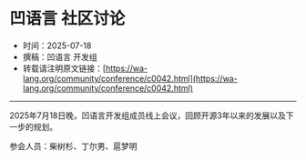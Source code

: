 # 凹语言 社区讨论

- 时间：2025-07-18
- 撰稿：凹语言 开发组
- 转载请注明原文链接：[https://wa-lang.org/community/conference/c0042.html](https://wa-lang.org/community/conference/c0042.html)

---

2025年7月18日晚，凹语言开发组成员线上会议，回顾开源3年以来的发展以及下一步的规划。

参会人员：柴树杉、丁尔男、扈梦明
